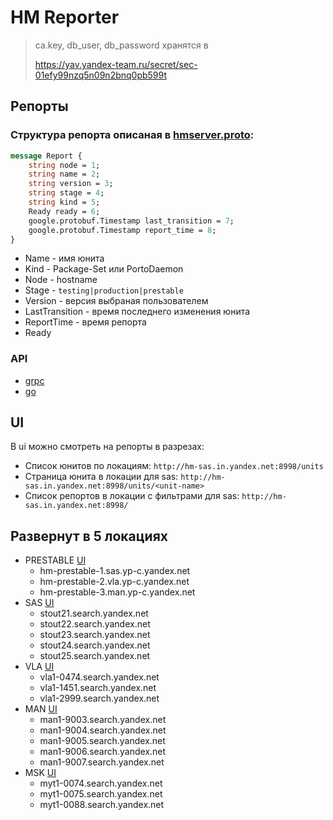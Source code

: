 # HM Reporter

> ca.key, db_user, db_password хранятся в
>
> https://yav.yandex-team.ru/secret/sec-01efy99nzq5n09n2bnq0pb599t

## Репорты

### Структура репорта описаная в [hmserver.proto](https://a.yandex-team.ru/arc/trunk/arcadia/infra/hmserver/proto/hmserver.proto):
```protobuf
message Report {
    string node = 1;
    string name = 2;
    string version = 3;
    string stage = 4;
    string kind = 5;
    Ready ready = 6;
    google.protobuf.Timestamp last_transition = 7;
    google.protobuf.Timestamp report_time = 8;
}
```
* Name - имя юнита
* Kind - Package-Set или PortoDaemon
* Node - hostname
* Stage - `testing|production|prestable`
* Version - версия выбраная пользователем
* LastTransition - время последнего изменения юнита
* ReportTime - время репорта
* Ready

### API
* [grpc](https://a.yandex-team.ru/arc/trunk/arcadia/infra/hmserver/proto/hmserver.proto)
* [go](https://a.yandex-team.ru/arc/trunk/arcadia/infra/hmserver/pkg/reporter/client/client.go)

## UI
В ui можно смотреть на репорты в разрезах:
* Список юнитов по локациям: `http://hm-sas.in.yandex.net:8998/units`
* Страница юнита в локации для sas: `http://hm-sas.in.yandex.net:8998/units/<unit-name>`
* Список репортов в локации с фильтрами для sas: `http://hm-sas.in.yandex.net:8998/`

## Развернут в 5 локациях
* PRESTABLE [UI](http://hm-prestable.in.yandex.net:8998)
  - hm-prestable-1.sas.yp-c.yandex.net
  - hm-prestable-2.vla.yp-c.yandex.net
  - hm-prestable-3.man.yp-c.yandex.net
* SAS [UI](http://hm-sas.in.yandex.net:8998)
  - stout21.search.yandex.net
  - stout22.search.yandex.net
  - stout23.search.yandex.net
  - stout24.search.yandex.net
  - stout25.search.yandex.net
* VLA [UI](http://hm-vla.in.yandex.net:8998)
  - vla1-0474.search.yandex.net
  - vla1-1451.search.yandex.net
  - vla1-2999.search.yandex.net
* MAN [UI](http://hm-man.in.yandex.net:8998)
  - man1-9003.search.yandex.net
  - man1-9004.search.yandex.net
  - man1-9005.search.yandex.net
  - man1-9006.search.yandex.net
  - man1-9007.search.yandex.net
* MSK [UI](http://hm-msk.in.yandex.net:8998)
  - myt1-0074.search.yandex.net
  - myt1-0075.search.yandex.net
  - myt1-0088.search.yandex.net
